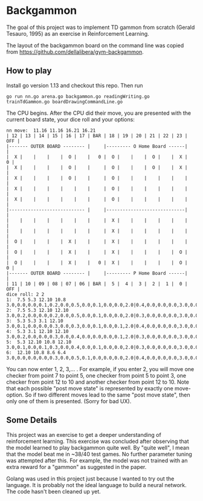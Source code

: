 # Backgammon

The goal of this project was to implement TD gammon from scratch (Gerald Tesauro, 1995) as an exercise in Reinforcement Learning. 

The layout of the backgammon board on the command line was copied from https://github.com/dellalibera/gym-backgammon.

## How to play

Install go version 1.13 and checkout this repo. Then run

<code>go run nn.go arena.go backgammon.go readingWriting.go trainTdGammon.go boardDrawingCommandLine.go</code>

The CPU begins. After the CPU did their move, you are presented with the current board state, your dice roll and your options:
```
nn move:  11.16 11.16 16.21 16.21                                                                                                                                                                              
| 12 | 13 | 14 | 15 | 16 | 17 | BAR | 18 | 19 | 20 | 21 | 22 | 23 | OFF |                                                                                                                                      
|------- OUTER BOARD -------- |     |--------- O Home Board ------|     |
|  X |    |    |    |  O |    |   0 |  O |    |    |  O |    |  X |   0 |
|  X |    |    |    |  O |    |     |  O |    |    |  O |    |  X |     |
|  X |    |    |    |  O |    |     |  O |    |    |    |    |    |     |
|  X |    |    |    |    |    |     |  O |    |    |    |    |    |     |
|  X |    |    |    |    |    |     |  O |    |    |    |    |    |     |
|---------------------------- |     |-----------------------------|     |
|    |    |    |    |    |    |     |  X |    |    |    |    |    |     |
|    |    |    |    |    |    |     |  X |    |    |    |    |    |     |
|  O |    |    |    |  X |    |     |  X |    |    |    |    |    |     |
|  O |    |    |    |  X |    |     |  X |    |    |    |    |  O |     |
|  O |    |    |    |  X |    |   0 |  X |    |    |    |    |  O |   0 |
|------- OUTER BOARD -------- |     |--------- P Home Board ------|     |
| 11 | 10 | 09 | 08 | 07 | 06 | BAR |  5 |  4 |  3 |  2 |  1 |  0 | OFF |
dice roll: 2 2
1:  7.5 5.3 12.10 10.8                   3.0,0.0,0.0,0.1,0.2,0.0,0.5,0.0,0.1,0.0,0.0,2.0|0.4,0.0,0.0,0.0,3.0,0.0,5.0,0.0,0.0,2.0,0.0,0.2,0.0:
2:  7.5 5.3 12.10 12.10                  3.0,0.2,0.0,0.0,0.2,0.0,0.5,0.0,0.1,0.0,0.0,2.0|0.3,0.0,0.0,0.0,3.0,0.0,5.0,0.0,0.0,2.0,0.0,0.2,0.0:
3:  5.3 5.3 3.1 12.10                    3.0,0.1,0.0,0.0,0.3,0.0,0.3,0.0,0.1,0.0,0.1,2.0|0.4,0.0,0.0,0.0,3.0,0.0,5.0,0.0,0.0,2.0,0.0,0.2,0.0:
4:  5.3 3.1 12.10 12.10                  3.0,0.2,0.0,0.0,0.3,0.0,0.4,0.0,0.0,0.0,0.1,2.0|0.3,0.0,0.0,0.0,3.0,0.0,5.0,0.0,0.0,2.0,0.0,0.2,0.0:
5:  5.3 12.10 10.8 12.10                 3.0,0.1,0.0,0.1,0.3,0.0,0.4,0.0,0.1,0.0,0.0,2.0|0.3,0.0,0.0,0.0,3.0,0.0,5.0,0.0,0.0,2.0,0.0,0.2,0.0:
6:  12.10 10.8 8.6 6.4                   3.0,0.0,0.0,0.0,0.3,0.0,0.5,0.1,0.0,0.0,0.0,2.0|0.4,0.0,0.0,0.0,3.0,0.0,5.0,0.0,0.0,2.0,0.0,0.2,0.0:
```

You can now enter 1, 2, 3,... . For example, if you enter 2, you will move one checker from point 7 to point 5, one checker from point 5 to point 3, one checker from point 12 to 10 and another checker from point 12 to 10. Note that each possible "post move state" is represented by exactly one move-option. So if two different moves lead to the same "post move state", then only one of them is presented. (Sorry for bad UX).

## Some Details

This project was an exercise to get a deeper understanding of reinforcement learning. This exercise was concluded after observing that the model learned to play backgammon quite well. By "quite well", I mean that the model beat me in ~38/40 test games. No further parameter tuning was attempted after this. For example, the model was not trained with an extra reward for a "gammon" as suggested in the paper.

Golang was used in this project just because I wanted to try out the language. It is probably not the ideal language to build a neural network. The code hasn't been cleaned up yet.
